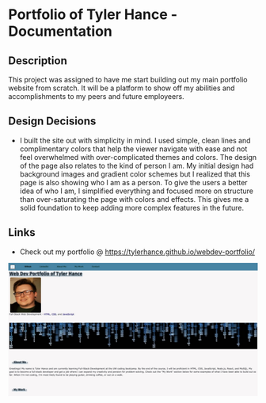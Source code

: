 # Portfolio of Tyler Hance - Documentation

<h2>Description</h2>

This project was assigned to have me start building out my main portfolio website from scratch. It will be a platform to show off my abilities and accomplishments to my peers and future employeers. 

<h2>Design Decisions</h2>

* I built the site out with simplicity in mind. I used simple, clean lines and complimentary colors that help the viewer navigate with ease and not feel overwhelmed with over-complicated themes and colors. The design of the page also relates to the kind of person I am. My initial design had background images and gradient color schemes but I realized that this page is also showing who I am as a person. To give the users a better idea of who I am, I simplified everything and focused more on structure than over-saturating the page with colors and effects. This gives me a solid foundation to keep adding more complex features in the future.


<h2>Links</h2>

* Check out my portfolio @ https://tylerhance.github.io/webdev-portfolio/



![MyPortfolioScreenshot](./assets/images/portfolioscreenshot.jpeg)

